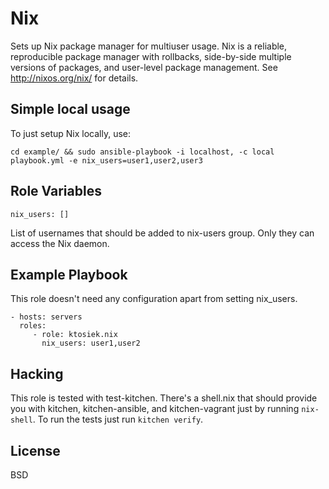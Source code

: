 Nix
===

Sets up Nix package manager for multiuser usage.
Nix is a reliable, reproducible package manager with rollbacks, side-by-side multiple versions of packages, and user-level package management. See http://nixos.org/nix/ for details.


Simple local usage
------------------

To just setup Nix locally, use:

    cd example/ && sudo ansible-playbook -i localhost, -c local playbook.yml -e nix_users=user1,user2,user3


Role Variables
--------------

    nix_users: []

List of usernames that should be added to nix-users group. Only they can access the Nix daemon.


Example Playbook
----------------

This role doesn't need any configuration apart from setting nix_users.

    - hosts: servers
      roles:
         - role: ktosiek.nix
           nix_users: user1,user2


Hacking
-------

This role is tested with test-kitchen.
There's a shell.nix that should provide you with kitchen, kitchen-ansible, and kitchen-vagrant just by running `nix-shell`.
To run the tests just run `kitchen verify`.


License
-------

BSD
